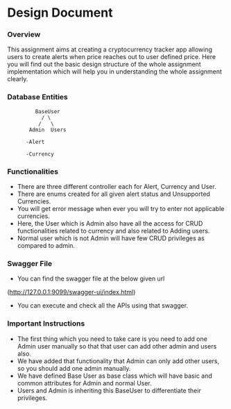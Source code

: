 # Design Document


### Overview

This assignment aims at creating a cryptocurrency tracker app allowing users to create alerts when price reaches out to user defined price.
Here you will find out the basic design structure of the whole assignment implementation which will help you in understanding the whole 
assignment clearly.

### Database Entities

             BaseUser
               / \     
              /   \
           Admin  Users

          -Alert
          
          -Currency


### Functionalities

* There are three different controller each for Alert, Currency and User. 
* There are enums created for all given alert status and Unsupported Currencies. 
* You will get error message when ever you will try to enter not applicable currencies.
* Here, the User which is Admin also have all the access for CRUD functionalities related to currency and 
also related to Adding users.
* Normal user which is not Admin will have few CRUD privileges as compared to admin.


### Swagger File

* You can find the swagger file at the below given url

(http://127.0.0.1:9099/swagger-ui/index.html)

* You can execute and check all the APIs using that swagger.


### Important Instructions

* The first thing which you need to take care is you need to add one Admin user manually so that that user can add other admin and users also. 
* We have added that functionality that Admin can only add other users, so you should add one admin manually.
* We have defined Base User as base class which will have basic and common attributes for Admin and normal User.
* Users and Admin is inheriting this BaseUser to differentiate their privileges.
